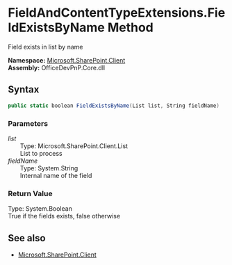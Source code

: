 # FieldAndContentTypeExtensions.FieldExistsByName Method  
Field exists in list by name  

**Namespace:** [Microsoft.SharePoint.Client](Microsoft.SharePoint.Client.md)  
**Assembly:** OfficeDevPnP.Core.dll  
## Syntax
```C#
public static boolean FieldExistsByName(List list, String fieldName)
```
### Parameters
*list*  
&emsp;&emsp;Type: Microsoft.SharePoint.Client.List  
&emsp;&emsp;List to process  
*fieldName*  
&emsp;&emsp;Type: System.String  
&emsp;&emsp;Internal name of the field  
### Return Value
Type: System.Boolean  
True if the fields exists, false otherwise

## See also
- [Microsoft.SharePoint.Client](Microsoft.SharePoint.Client.md)
